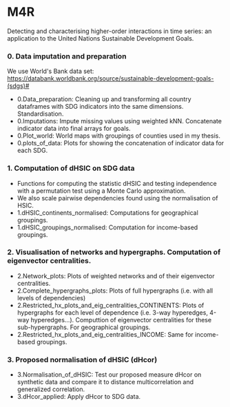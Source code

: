 # M4R
Detecting and characterising higher-order interactions in time series:  an application to the United Nations Sustainable Development Goals.

### 0. Data imputation and preparation
We use World's Bank data set: https://databank.worldbank.org/source/sustainable-development-goals-(sdgs)#

- 0.Data_preparation: Cleaning up and transforming all country dataframes with SDG indicators into the same dimensions. Standardisation.
- 0.Imputations: Impute missing values using weighted kNN. Concatenate indicator data into final arrays for goals.
- 0.Plot_world: World maps with groupings of counties used in my thesis.
- 0.plots_of_data: Plots for showing the concatenation of indicator data for each SDG.


### 1. Computation of dHSIC on SDG data
- Functions for computing the statistic dHSIC and testing independence with a permutation test using a Monte Carlo approximation.
- We also scale pairwise dependencies found using the normalisation of HSIC.
- 1.dHSIC_continents_normalised: Computations for geographical groupings.
- 1.dHSIC_groupings_normalised: Computation for income-based groupings.


### 2. Visualisation of networks and hypergraphs. Computation of eigenvector centralities.
- 2.Network_plots: Plots of weighted networks and of their eigenvector centralities.
- 2.Complete_hypergraphs_plots: Plots of full hypergraphs (i.e. with all levels of dependencies)
- 2.Restricted_hx_plots_and_eig_centralities_CONTINENTS: Plots of hypergraphs for each level of dependence (i.e. 3-way hyperedges, 4-way hyperedges...). Computtion of eigenvector centralities for these sub-hypergraphs. For geographical groupings.
- 2.Restricted_hx_plots_and_eig_centralities_INCOME: Same for income-based groupings.

### 3. Proposed normalisation of dHSIC (dHcor)
- 3.Normalisation_of_dHSIC: Test our proposed measure dHcor on synthetic data and compare it to distance multicorrelation and generalized correlation.
- 3.dHcor_applied: Apply dHcor to SDG data.
